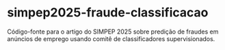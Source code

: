 # simpep2025-fraude-classificacao
Código-fonte para o artigo do SIMPEP 2025 sobre predição de fraudes em anúncios de emprego usando comitê de classificadores supervisionados.

